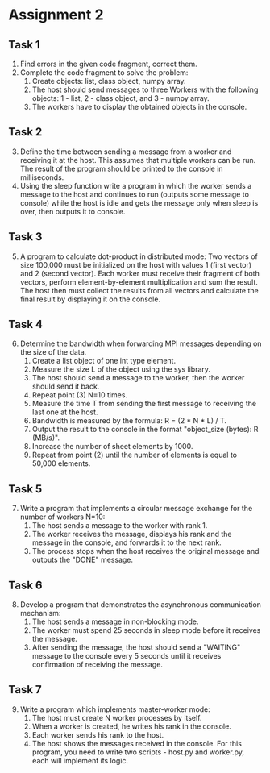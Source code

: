 # Assignment 2

## Task 1
1. Find errors in the given code fragment, correct them.
2. Complete the code fragment to solve the problem:
    1. Create objects: list, class object, numpy array.
    2. The host should send messages to three Workers with the following objects: 1 - list, 2 - class object, and 3 - numpy array.
    3. The workers have to display the obtained objects in the console.

## Task 2
3. Define the time between sending a message from a worker and receiving it at the host. This assumes that multiple workers can be run. The result of the program should be printed to the console in milliseconds.
4. Using the sleep function write a program in which the worker sends a message to the host and continues to run (outputs some message to console) while the host is idle and gets the message only when sleep is over, then outputs it to console.

## Task 3
5. A program to calculate dot-product in distributed mode: Two vectors of size 100,000 must be initialized on the host with values 1 (first vector) and 2 (second vector). Each worker must receive their fragment of both vectors, perform element-by-element multiplication and sum the result. The host then must collect the results from all vectors and calculate the final result by displaying it on the console.

## Task 4
6. Determine the bandwidth when forwarding MPI messages depending on the size of the data.
    1. Create a list object of one int type element.
    2. Measure the size L of the object using the sys library.
    3. The host should send a message to the worker, then the worker should send it back.
    4. Repeat point (3) N=10 times.
    5. Measure the time T from sending the first message to receiving the last one at the host.
    6. Bandwidth is measured by the formula: R = (2 * N * L) / T.
    7. Output the result to the console in the format "object_size (bytes): R (MB/s)".
    8. Increase the number of sheet elements by 1000.
    9. Repeat from point (2) until the number of elements is equal to 50,000 elements.

## Task 5
7. Write a program that implements a circular message exchange for the number of workers N=10:
    1. The host sends a message to the worker with rank 1.
    2. The worker receives the message, displays his rank and the message in the console, and forwards it to the next rank.
    3. The process stops when the host receives the original message and outputs the "DONE" message.

## Task 6
8. Develop a program that demonstrates the asynchronous communication mechanism:
    1. The host sends a message in non-blocking mode.
    2. The worker must spend 25 seconds in sleep mode before it receives the message.
    3. After sending the message, the host should send a "WAITING" message to the console every 5 seconds until it receives confirmation of receiving the message.

## Task 7
9. Write a program which implements master-worker mode:
    1. The host must create N worker processes by itself.
    2. When a worker is created, he writes his rank in the console.
    3. Each worker sends his rank to the host.
    4. The host shows the messages received in the console.
    For this program, you need to write two scripts - host.py and worker.py, each will implement its logic.


